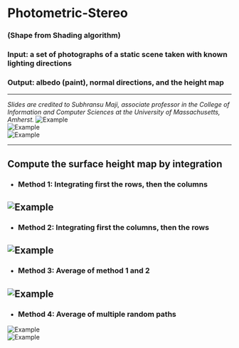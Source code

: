 # Photometric-Stereo
### (Shape from Shading algorithm)  
### Input: a set of photographs of a static scene taken with known lighting directions
### Output: albedo (paint), normal directions, and the height map  
---
*Slides are credited to Subhransu Maji, associate professor in the College of Information and Computer Sciences at the University of Massachusetts, Amherst.*
![Example](demos/photo-example01.png)  
![Example](demos/photo-example02.png)  
![Example](demos/photo-example03.png)  

---
## Compute the surface height map by integration
- ### Method 1: Integrating first the rows, then the columns  
![Example](demos/photo-height-row.png)  
---
- ### Method 2: Integrating first the columns, then the rows  
![Example](demos/photo-height-col.png)  
---
- ### Method 3: Average of method 1 and 2  
![Example](demos/photo-height-colrowavg.png)  
---
- ### Method 4: Average of multiple **random paths**  
![Example](demos/photo-height-random03.png)  
![Example](demos/photo-height-random30.png)  




